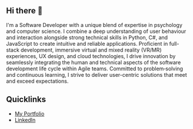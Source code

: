 ## Hi there 👋

I'm a Software Developer with a unique blend of expertise in psychology and computer science. I combine a deep understanding of user behaviour and interaction alongside strong technical skills in Python, C#, and JavaScript to create intuitive and reliable applications. Proficient in full-stack development, immersive virtual and mixed reality (VR/MR) experiences, UX design, and cloud technologies, I drive innovation by seamlessly integrating the human and technical aspects of the software development life cycle within Agile teams. Committed to problem‑solving and continuous learning, I strive to deliver user-centric solutions that meet and exceed expectations.


## Quicklinks

- [My Portfolio](https://gosuarez.com/)
- [LinkedIn](https://www.linkedin.com/in/gosuarezv/)
